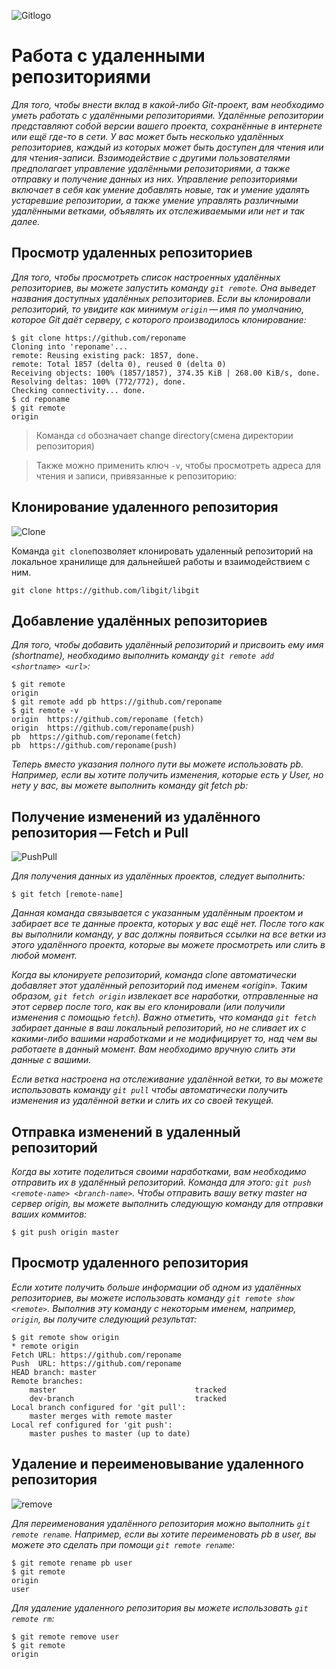 ![Gitlogo](https://res.cloudinary.com/practicaldev/image/fetch/s--bjpVKHPe--/c_imagga_scale,f_auto,fl_progressive,h_420,q_auto,w_1000/https://dev-to-uploads.s3.amazonaws.com/i/8ogqpfkvqqpyfbs3w6p7.png)
# Работа с удаленными репозиториями

_Для того, чтобы внести вклад в какой-либо Git-проект, вам необходимо уметь работать с удалёнными репозиториями. Удалённые репозитории представляют собой версии вашего проекта, сохранённые в интернете или ещё где-то в сети. У вас может быть несколько удалённых репозиториев, каждый из которых может быть доступен для чтения или для чтения-записи. Взаимодействие с другими пользователями предполагает управление удалёнными репозиториями, а также отправку и получение данных из них. Управление репозиториями включает в себя как умение добавлять новые, так и умение удалять устаревшие репозитории, а также умение управлять различными удалёнными ветками, объявлять их отслеживаемыми или нет и так далее._

## Просмотр удаленных репозиториев

_Для того, чтобы просмотреть список настроенных удалённых репозиториев, вы можете запустить команду `git remote`. Она выведет названия доступных удалённых репозиториев. Если вы клонировали репозиторий, то увидите как минимум `origin` — имя по умолчанию, которое Git даёт серверу, с которого производилось клонирование:_

    $ git clone https://github.com/reponame
    Cloning into 'reponame'...
    remote: Reusing existing pack: 1857, done.
    remote: Total 1857 (delta 0), reused 0 (delta 0)
    Receiving objects: 100% (1857/1857), 374.35 KiB | 268.00 KiB/s, done.
    Resolving deltas: 100% (772/772), done.
    Checking connectivity... done.
    $ cd reponame
    $ git remote
    origin

>Команда `cd` обозначает change directory(смена директории репозитория)

> Также можно применить ключ `-v`, чтобы просмотреть адреса для чтения и записи, привязанные к репозиторию:

##  Клонирование удаленного репозитория
![Clone](https://res.cloudinary.com/practicaldev/image/fetch/s--dTbOGQ7K--/c_imagga_scale,f_auto,fl_progressive,h_420,q_auto,w_1000/https://dev-to-uploads.s3.amazonaws.com/i/tk6mspyqpuohkynw4wft.png)

Команда `git clone`позволяет клонировать удаленный репозиторий на локальное хранилище для дальнейшей работы и взаимодействием с ним.

    git clone https://github.com/libgit/libgit

## Добавление удалённых репозиториев

_Для того, чтобы добавить удалённый репозиторий и присвоить ему имя (shortname), необходимо выполнить команду `git remote add <shortname> <url>`:_

    $ git remote
    origin
    $ git remote add pb https://github.com/reponame
    $ git remote -v
    origin	https://github.com/reponame (fetch)
    origin	https://github.com/reponame(push)
    pb	https://github.com/reponame(fetch)
    pb	https://github.com/reponame(push)

_Теперь вместо указания полного пути вы можете использовать pb. Например, если вы хотите получить изменения, которые есть у User, но нету у вас, вы можете выполнить команду git fetch pb:_

## Получение изменений из удалённого репозитория — Fetch и Pull

![PushPull](https://blog.axosoft.com/wp-content/uploads/2018/05/push-and-pull.png)

_Для получения данных из удалённых проектов, следует выполнить:_

    $ git fetch [remote-name]

_Данная команда связывается с указанным удалённым проектом и забирает все те данные проекта, которых у вас ещё нет. После того как вы выполнили команду, у вас должны появиться ссылки на все ветки из этого удалённого проекта, которые вы можете просмотреть или слить в любой момент._

_Когда вы клонируете репозиторий, команда clone автоматически добавляет этот удалённый репозиторий под именем «origin». Таким образом, `git fetch origin` извлекает все наработки, отправленные на этот сервер после того, как вы его клонировали (или получили изменения с помощью `fetch`). Важно отметить, что команда `git fetch` забирает данные в ваш локальный репозиторий, но не сливает их с какими-либо вашими наработками и не модифицирует то, над чем вы работаете в данный момент. Вам необходимо вручную слить эти данные с вашими._

_Если ветка настроена на отслеживание удалённой ветки, то вы можете использовать команду `git pull` чтобы автоматически получить изменения из удалённой ветки и слить их со своей текущей._

## Отправка изменений в удаленный репозиторий

_Когда вы хотите поделиться своими наработками, вам необходимо отправить их в удалённый репозиторий. Команда для этого: `git push <remote-name> <branch-name>`. Чтобы отправить вашу ветку master на сервер origin, вы можете выполнить следующую команду для отправки ваших коммитов:_

    $ git push origin master

## Просмотр удаленного репозитория

_Если хотите получить больше информации об одном из удалённых репозиториев, вы можете использовать команду `git remote show <remote>`. Выполнив эту команду с некоторым именем, например, `origin`, вы получите следующий результат:_

    $ git remote show origin
    * remote origin
    Fetch URL: https://github.com/reponame
    Push  URL: https://github.com/reponame
    HEAD branch: master
    Remote branches:
        master                               tracked
        dev-branch                           tracked
    Local branch configured for 'git pull':
        master merges with remote master
    Local ref configured for 'git push':
        master pushes to master (up to date)

## Удаление и переименовывание удаленного репозитория
![remove](https://s3.ap-south-1.amazonaws.com/s3.studytonight.com/tutorials/uploads/pictures/1624367010-103268.png)

_Для переименования удалённого репозитория можно выполнить `git remote rename`. Например, если вы хотите переименовать pb в user, вы можете это сделать при помощи `git remote rename`:_

    $ git remote rename pb user
    $ git remote
    origin
    user

_Для удаление удаленного репозитория вы можете использовать `git remote rm`:_

    $ git remote remove user
    $ git remote
    origin 

